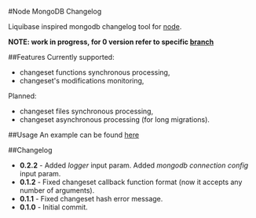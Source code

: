#Node MongoDB Changelog

Liquibase inspired mongodb changelog tool for [node](http://nodejs.org/).

**NOTE: work in progress, for 0 version refer to specific [branch](https://github.com/malykhinvi/node-mongodb-changelog/tree/v0)**

##Features
Currently supported:
- changeset functions synchronous processing,
- changeset's modifications monitoring,

Planned:
- changeset files synchronous processing,
- changeset asynchronous processing (for long migrations).

##Usage
An example can be found [here](https://github.com/malykhinvi/appetit/blob/master/initDB.js#L12)

##Changelog
- **0.2.2** - Added *logger* input param. Added *mongodb connection config* input param.
- **0.1.2** - Fixed changeset callback function format (now it accepts any number of arguments).
- **0.1.1** - Fixed changeset hash error message.
- **0.1.0** - Initial commit.
